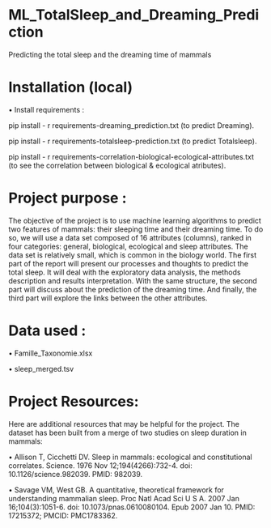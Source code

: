 # ML_TotalSleep_and_Dreaming_Prediction
Predicting the total sleep and the dreaming time of mammals

# Installation (local)
• Install requirements :

pip install - r requirements-dreaming_prediction.txt (to predict Dreaming).

pip install - r requirements-totalsleep-prediction.txt (to predict Totalsleep).

pip install - r requirements-correlation-biological-ecological-attributes.txt (to see the correlation between biological & ecological atributes).

# Project purpose :
The objective of the project is to use machine learning algorithms to predict two features of mammals: their sleeping time and their dreaming time. To do so, we will use a data set composed of 16 attributes (columns), ranked in four categories: general, biological, ecological and sleep attributes. The data set is relatively small, which is common in the biology world. The first part of the report will present our processes and thoughts to predict the total sleep. It will deal with the exploratory data analysis, the methods description and results interpretation. With the same structure, the second part will discuss about the prediction of the dreaming time. And finally, the third part will explore the links between the other attributes.

# Data used :
• Famille_Taxonomie.xlsx

• sleep_merged.tsv

# Project Resources:
Here are additional resources that may be helpful for the project. The dataset has been built from a merge of two studies on sleep duration in mammals:

• Allison T, Cicchetti DV. Sleep in mammals: ecological and constitutional correlates. Science. 1976 Nov 12;194(4266):732-4. doi: 10.1126/science.982039. PMID: 982039.

• Savage VM, West GB. A quantitative, theoretical framework for understanding mammalian sleep. Proc Natl Acad Sci U S A. 2007 Jan 16;104(3):1051-6. doi: 10.1073/pnas.0610080104. Epub 2007 Jan 10. PMID: 17215372; PMCID: PMC1783362.
